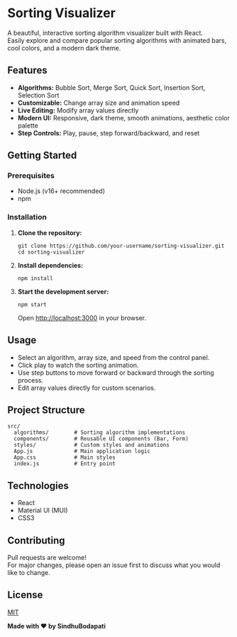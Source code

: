 # Sorting Visualizer

A beautiful, interactive sorting algorithm visualizer built with React.  
Easily explore and compare popular sorting algorithms with animated bars, cool colors, and a modern dark theme.

## Features

- **Algorithms:** Bubble Sort, Merge Sort, Quick Sort, Insertion Sort, Selection Sort
- **Customizable:** Change array size and animation speed
- **Live Editing:** Modify array values directly
- **Modern UI:** Responsive, dark theme, smooth animations, aesthetic color palette
- **Step Controls:** Play, pause, step forward/backward, and reset

## Getting Started

### Prerequisites

- Node.js (v16+ recommended)
- npm

### Installation

1. **Clone the repository:**
   ```
   git clone https://github.com/your-username/sorting-visualizer.git
   cd sorting-visualizer
   ```

2. **Install dependencies:**
   ```
   npm install
   ```

3. **Start the development server:**
   ```
   npm start
   ```
   Open [http://localhost:3000](http://localhost:3000) in your browser.

## Usage

- Select an algorithm, array size, and speed from the control panel.
- Click play to watch the sorting animation.
- Use step buttons to move forward or backward through the sorting process.
- Edit array values directly for custom scenarios.

## Project Structure

```
src/
  algorithms/        # Sorting algorithm implementations
  components/        # Reusable UI components (Bar, Form)
  styles/            # Custom styles and animations
  App.js             # Main application logic
  App.css            # Main styles
  index.js           # Entry point
```

## Technologies

- React
- Material UI (MUI)
- CSS3

## Contributing

Pull requests are welcome!  
For major changes, please open an issue first to discuss what you would like to change.

## License

[MIT](LICENSE)

**Made with ❤️ by SindhuBodapati**
